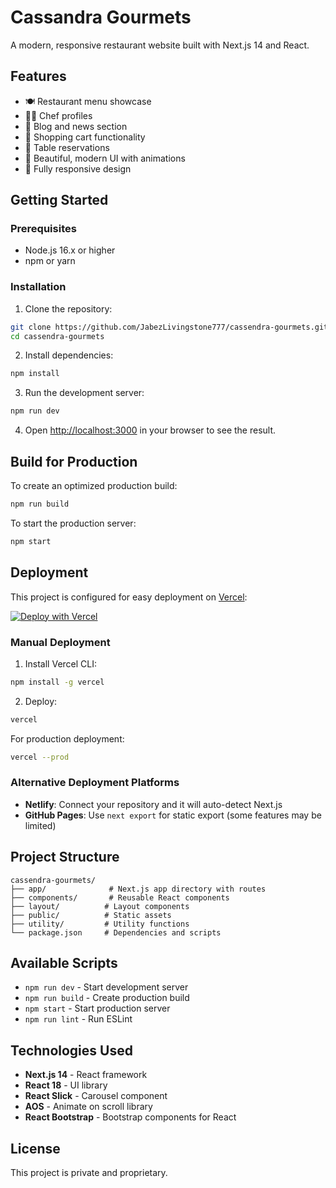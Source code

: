 # Cassandra Gourmets

A modern, responsive restaurant website built with Next.js 14 and React.

## Features

- 🍽️ Restaurant menu showcase
- 👨‍🍳 Chef profiles
- 📰 Blog and news section
- 🛒 Shopping cart functionality
- 📅 Table reservations
- 🎨 Beautiful, modern UI with animations
- 📱 Fully responsive design

## Getting Started

### Prerequisites

- Node.js 16.x or higher
- npm or yarn

### Installation

1. Clone the repository:
```bash
git clone https://github.com/JabezLivingstone777/cassendra-gourmets.git
cd cassendra-gourmets
```

2. Install dependencies:
```bash
npm install
```

3. Run the development server:
```bash
npm run dev
```

4. Open [http://localhost:3000](http://localhost:3000) in your browser to see the result.

## Build for Production

To create an optimized production build:

```bash
npm run build
```

To start the production server:

```bash
npm start
```

## Deployment

This project is configured for easy deployment on [Vercel](https://vercel.com):

[![Deploy with Vercel](https://vercel.com/button)](https://vercel.com/new/clone?repository-url=https://github.com/JabezLivingstone777/cassendra-gourmets)

### Manual Deployment

1. Install Vercel CLI:
```bash
npm install -g vercel
```

2. Deploy:
```bash
vercel
```

For production deployment:
```bash
vercel --prod
```

### Alternative Deployment Platforms

- **Netlify**: Connect your repository and it will auto-detect Next.js
- **GitHub Pages**: Use `next export` for static export (some features may be limited)

## Project Structure

```
cassendra-gourmets/
├── app/              # Next.js app directory with routes
├── components/       # Reusable React components
├── layout/          # Layout components
├── public/          # Static assets
├── utility/         # Utility functions
└── package.json     # Dependencies and scripts
```

## Available Scripts

- `npm run dev` - Start development server
- `npm run build` - Create production build
- `npm start` - Start production server
- `npm run lint` - Run ESLint

## Technologies Used

- **Next.js 14** - React framework
- **React 18** - UI library
- **React Slick** - Carousel component
- **AOS** - Animate on scroll library
- **React Bootstrap** - Bootstrap components for React

## License

This project is private and proprietary.

